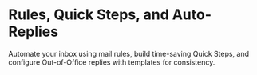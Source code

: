 # Rules, Quick Steps, and Auto-Replies

Automate your inbox using mail rules, build time-saving Quick Steps, and configure Out-of-Office replies with templates for consistency.
